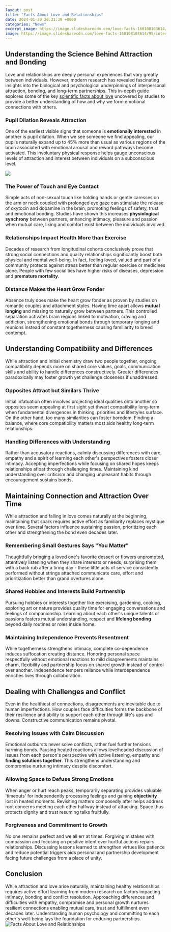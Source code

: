 ```yaml
---
layout: post
title: "Facts About Love and Relationships"
date: 2024-01-30 20:31:39 +0000
categories: "News"
excerpt_image: https://image.slidesharecdn.com/love-facts-160108103614/95/interesting-facts-about-love-and-relationships-1-638.jpg?cb=1452249561
image: https://image.slidesharecdn.com/love-facts-160108103614/95/interesting-facts-about-love-and-relationships-1-638.jpg?cb=1452249561
---
```


## Understanding the Science Behind Attraction and Bonding
Love and relationships are deeply personal experiences that vary greatly between individuals. However, modern research has revealed fascinating insights into the biological and psychological underpinnings of interpersonal attraction, bonding, and long-term partnerships. This in-depth guide explores some of the key [scientific facts about love](https://store.fi.io.vn/womens-cute-doberman-dog-face-pup-pet-puppy-lover-best-dad-mom-ever-v-neck-t-shirt/women&) uncovered by studies to provide a better understanding of how and why we form emotional connections with others.
### Pupil Dilation Reveals Attraction
One of the earliest visible signs that someone is **emotionally interested** in another is pupil dilation. When we see someone we find appealing, our pupils naturally expand up to 45% more than usual as various regions of the brain associated with emotional arousal and reward pathways become activated. This involuntary physical response helps gauge unconscious levels of attraction and interest between individuals on a subconscious level.

![](https://i.pinimg.com/originals/94/d6/0d/94d60dced5d78807b1f0908bbfc522de.png)
### The Power of Touch and Eye Contact
Simple acts of non-sexual touch like holding hands or gentle caresses on the arm or neck coupled with prolonged eye gaze can stimulate the release of oxytocin and dopamine in the brain, promoting feelings of safety, trust and emotional bonding. Studies have shown this increases **physiological synchrony** between partners, enhancing intimacy, pleasure and passion when mutual care, liking and comfort exist between the individuals involved. 
### Relationships Impact Health More than Exercise
Decades of research from longitudinal cohorts conclusively prove that strong social connections and quality relationships significantly boost both physical and mental well-being. In fact, feeling loved, valued and part of a community protects against stress better than regular exercise or medicines alone. People with few social ties have higher risks of diseases, depression and **premature mortality**.
### Distance Makes the Heart Grow Fonder
Absence truly does make the heart grow fonder as proven by studies on romantic couples and attachment styles. Having time apart allows **mutual longing** and missing to naturally grow between partners. This controlled separation activates brain regions linked to motivation, craving and addiction, strengthening emotional bonds through temporary longing and reunions instead of constant togetherness causing familiarity to breed contempt.
## Understanding Compatibility and Differences
While attraction and initial chemistry draw two people together, ongoing compatibility depends more on shared core values, goals, communication skills and ability to handle differences constructively. Greater differences paradoxically may foster growth yet challenge closeness if unaddressed.
### Opposites Attract but Similars Thrive 
Initial infatuation often involves projecting ideal qualities onto another so opposites seem appealing at first sight yet thwart compatibility long-term when fundamental divergences in thinking, priorities and lifestyles surface. On the other hand, too many similarities can foster boredom. Finding a balance, where core compatibility matters most aids healthy long-term relationships.
### Handling Differences with Understanding
Rather than accusatory reactions, calmly discussing differences with care, empathy and a spirit of learning each other's perspectives fosters closer intimacy. Accepting imperfections while focusing on shared hopes keeps relationships afloat through challenging times. Maintaining kind understanding over criticism and changing unpleasant habits through encouragement sustains bonds.
## Maintaining Connection and Attraction Over Time  
While attraction and falling in love comes naturally at the beginning, maintaining that spark requires active effort as familiarity replaces mystique over time. Several factors influence sustaining passion, prioritizing each other and strengthening the bond even decades later.
### Remembering Small Gestures Says "You Matter"
Thoughtfully bringing a loved one's favorite dessert or flowers unprompted, attentively listening when they share interests or needs, surprising them with a back rub after a tiring day - these little acts of service consistently performed without strings attached communicate care, effort and prioritization better than grand overtures alone.
### Shared Hobbies and Interests Build Partnership  
Pursuing hobbies or interests together like exercising, gardening, cooking, exploring art or nature provides quality time for engaging conversations and feelings of companionship. Learning about each other's unique talents or passions fosters mutual understanding, respect and **lifelong bonding** beyond daily routines or roles inside home. 
### Maintaining Independence Prevents Resentment 
While togetherness strengthens intimacy, complete co-dependence induces suffocation creating distance. Honoring personal space respectfully without emotional reactions to mild disagreements maintains charm, flexibility and partnership focus on shared growth instead of control over another. Independence tempers reliance while interdependence enriches lives through collaboration.
## Dealing with Challenges and Conflict
Even in the healthiest of connections, disagreements are inevitable due to human imperfections. How couples face difficulties forms the backbone of their resilience and ability to support each other through life's ups and downs. Constructive communication remains pivotal.
### Resolving Issues with Calm Discussion  
Emotional outbursts never solve conflicts, rather fuel further tensions harming bonds. Pausing heated reactions allows levelheaded discussion of issues from each person's perspective with active listening, empathy and **finding solutions together**. This strengthens understanding and compromise nurturing intimacy despite discomfort. 
### Allowing Space to Defuse Strong Emotions
When anger or hurt reach peaks, temporarily separating provides valuable 'timeouts' for independently processing feelings and gaining **objectivity** lost in heated moments. Revisiting matters composedly after helps address root concerns meeting each other halfway instead of attacking. Space thus protects dignity and trust resuming talks fruitfully.
### Forgiveness and Commitment to Growth
No one remains perfect and we all err at times. Forgiving mistakes with compassion and focusing on positive intent over hurtful actions repairs relationships. Discussing lessons learned to strengthen virtues like patience and reduce potential triggers aids personal and partnership development facing future challenges from a place of unity.
## Conclusion
While attraction and love arise naturally, maintaining healthy relationships requires active effort learning from modern research on factors impacting intimacy, bonding and conflict resolution. Approaching differences and difficulties with empathy, compromise and personal growth nurtures resilient connections enabling mutual care, trust and fulfillment even decades later. Understanding human psychology and committing to each other's well-being lays the foundation for enduring partnerships.
![Facts About Love and Relationships](https://image.slidesharecdn.com/love-facts-160108103614/95/interesting-facts-about-love-and-relationships-1-638.jpg?cb=1452249561)
